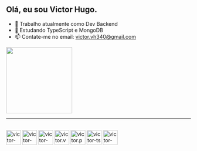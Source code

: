 ## Olá, eu sou Victor Hugo.

- 🔭 Trabalho atualmente como Dev Backend 
- 🌱 Estudando TypeScript e MongoDB
- 📫 Contate-me no email: victor.vh340@gmail.com

<div>
  <a href="https://github.com/Vict0r">
  <img height="180em" src="https://github-readme-stats.vercel.app/api/top-langs/?username=Vict0r-Hugo&layout=compact&size_weight=0.5&count_weight=0.5&theme=radical&https://github.com/Vict0r-Hugo/github-readme-stats">
</div>
    <hr>  
<div style="display : inline-block" ><br>
  <img align="center" alt="victor-node" heigth="30" width="40" src="https://cdn.jsdelivr.net/gh/devicons/devicon@latest/icons/nodejs/nodejs-plain-wordmark.svg">  
  <img align="center" alt="victor-jsx" heigth="30" width="40" src="https://cdn.jsdelivr.net/gh/devicons/devicon@latest/icons/react/react-original.svg">  
  <img align="center" alt="victor-next" heigth="30" width="40" src="https://cdn.jsdelivr.net/gh/devicons/devicon@latest/icons/nextjs/nextjs-original-wordmark.svg">  
  <img align="center" alt="victor.vue" heigth="30" width="40" src="https://cdn.jsdelivr.net/gh/devicons/devicon@latest/icons/vuejs/vuejs-original-wordmark.svg">  
  <img align="center" alt="victor.py" heigth="30" width="40" src="https://cdn.jsdelivr.net/gh/devicons/devicon@latest/icons/python/python-original-wordmark.svg">  
  <img align="center" alt="victor-ts" heigth="30" width="40" src="https://cdn.jsdelivr.net/gh/devicons/devicon@latest/icons/typescript/typescript-original.svg">  
  <img align="center" alt="victor-mongo" heigth="30" width="40" src="https://cdn.jsdelivr.net/gh/devicons/devicon@latest/icons/mongodb/mongodb-plain-wordmark.svg"> 
</div>
